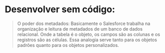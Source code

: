 # Desenvolver sem código:

> O poder dos metadados:
    Basicamente o Salesforce trabalha na organização e leitura de metadados
    de um banco de dados relacional. Onde a tabela é o objeto, os campos são
    as colunas e os registros são as células.
    Essa analogia serve tanto para os objetos padrões quanto para os objetos
    personalizados.
    